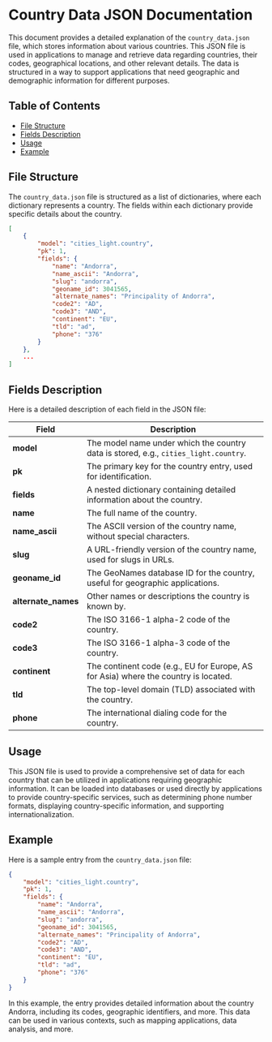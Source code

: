 # Country Data JSON Documentation

This document provides a detailed explanation of the `country_data.json` file, which stores information about various countries. This JSON file is used in applications to manage and retrieve data regarding countries, their codes, geographical locations, and other relevant details. The data is structured in a way to support applications that need geographic and demographic information for different purposes.

## Table of Contents
- [File Structure](#file-structure)
- [Fields Description](#fields-description)
- [Usage](#usage)
- [Example](#example)

## File Structure

The `country_data.json` file is structured as a list of dictionaries, where each dictionary represents a country. The fields within each dictionary provide specific details about the country.

```json
[
    {
        "model": "cities_light.country",
        "pk": 1,
        "fields": {
            "name": "Andorra",
            "name_ascii": "Andorra",
            "slug": "andorra",
            "geoname_id": 3041565,
            "alternate_names": "Principality of Andorra",
            "code2": "AD",
            "code3": "AND",
            "continent": "EU",
            "tld": "ad",
            "phone": "376"
        }
    },
    ...
]
```

## Fields Description

Here is a detailed description of each field in the JSON file:

| Field             | Description                                                                 |
|-------------------|-----------------------------------------------------------------------------|
| **model**         | The model name under which the country data is stored, e.g., `cities_light.country`. |
| **pk**            | The primary key for the country entry, used for identification. |
| **fields**        | A nested dictionary containing detailed information about the country. |
| **name**          | The full name of the country.                                               |
| **name_ascii**    | The ASCII version of the country name, without special characters.          |
| **slug**          | A URL-friendly version of the country name, used for slugs in URLs.         |
| **geoname_id**    | The GeoNames database ID for the country, useful for geographic applications. |
| **alternate_names** | Other names or descriptions the country is known by.                       |
| **code2**         | The ISO 3166-1 alpha-2 code of the country.                                 |
| **code3**         | The ISO 3166-1 alpha-3 code of the country.                                 |
| **continent**     | The continent code (e.g., EU for Europe, AS for Asia) where the country is located. |
| **tld**           | The top-level domain (TLD) associated with the country.                     |
| **phone**         | The international dialing code for the country.                             |

## Usage

This JSON file is used to provide a comprehensive set of data for each country that can be utilized in applications requiring geographic information. It can be loaded into databases or used directly by applications to provide country-specific services, such as determining phone number formats, displaying country-specific information, and supporting internationalization.

## Example

Here is a sample entry from the `country_data.json` file:

```json
{
    "model": "cities_light.country",
    "pk": 1,
    "fields": {
        "name": "Andorra",
        "name_ascii": "Andorra",
        "slug": "andorra",
        "geoname_id": 3041565,
        "alternate_names": "Principality of Andorra",
        "code2": "AD",
        "code3": "AND",
        "continent": "EU",
        "tld": "ad",
        "phone": "376"
    }
}
```

In this example, the entry provides detailed information about the country Andorra, including its codes, geographic identifiers, and more. This data can be used in various contexts, such as mapping applications, data analysis, and more.